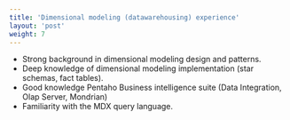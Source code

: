 ```yaml
---
title: 'Dimensional modeling (datawarehousing) experience'
layout: 'post'
weight: 7
---
```


* Strong background in dimensional modeling design and patterns.
* Deep knowledge of dimensional modeling implementation (star schemas, fact tables).
* Good knowledge Pentaho Business intelligence suite (Data Integration, Olap Server, Mondrian)
* Familiarity with the MDX query language.
